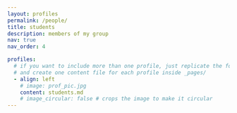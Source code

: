 ```yaml
---
layout: profiles
permalink: /people/
title: students
description: members of my group
nav: true
nav_order: 4

profiles:
  # if you want to include more than one profile, just replicate the following block
  # and create one content file for each profile inside _pages/
  - align: left
    # image: prof_pic.jpg
    content: students.md
    # image_circular: false # crops the image to make it circular
---
```

